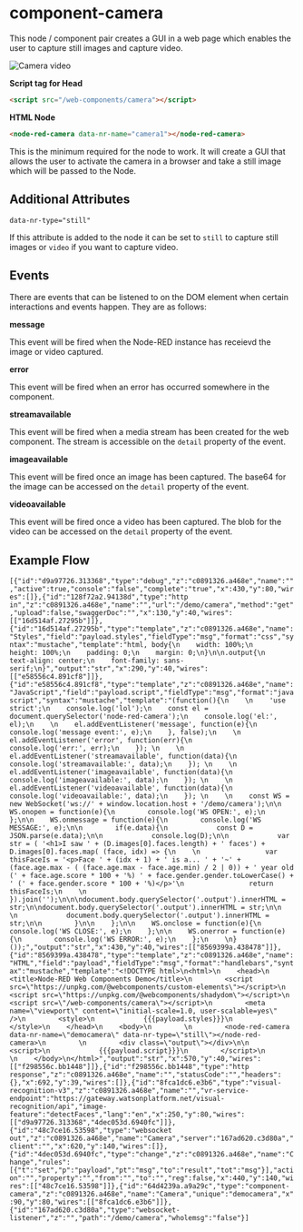
# component-camera

This node / component pair creates a GUI in a web page which enables the user to capture still images and capture video.

![Camera video](/docs/images/component-camera-demo.gif)

**Script tag for Head**

```HTML
<script src="/web-components/camera"></script>
```

**HTML Node**

```HTML
<node-red-camera data-nr-name="camera1"></node-red-camera>
```
This is the minimum required for the node to work. It will create a GUI that allows the user to activate the camera in a browser and take a still image which will be passed to the Node.

## Additional Attributes

`data-nr-type="still"`

If this attribute is added to the node it can be set to `still` to capture still images or `video` if you want to capture video.

## Events

There are events that can be listened to on the DOM element when certain interactions and events happen. They are as follows:

**message**

This event will be fired when the Node-RED instance has receievd the image or video captured.

**error**

This event will be fired when an error has occurred somewhere in the component.

**streamavailable**

This event will be fired when a media stream has been created for the web component. The stream is accessible on the `detail` property of the event.

**imageavailable**

This event will be fired once an image has been captured. The base64 for the image can be accessed on the `detail` property of the event.

**videoavailable**

This event will be fired once a video has been captured. The blob for the video can be accessed on the `detail` property of the event.

## Example Flow

`[{"id":"d9a97726.313368","type":"debug","z":"c0891326.a468e","name":"","active":true,"console":"false","complete":"true","x":430,"y":80,"wires":[]},{"id":"128f72a2.94138d","type":"http in","z":"c0891326.a468e","name":"","url":"/demo/camera","method":"get","upload":false,"swaggerDoc":"","x":130,"y":40,"wires":[["16d514af.27295b"]]},{"id":"16d514af.27295b","type":"template","z":"c0891326.a468e","name":"Styles","field":"payload.styles","fieldType":"msg","format":"css","syntax":"mustache","template":"html, body{\n    width: 100%;\n    height: 100%;\n    padding: 0;\n    margin: 0;\n}\n\n.output{\n    text-align: center;\n    font-family: sans-serif;\n}","output":"str","x":290,"y":40,"wires":[["e58556c4.891cf8"]]},{"id":"e58556c4.891cf8","type":"template","z":"c0891326.a468e","name":"JavaScript","field":"payload.script","fieldType":"msg","format":"javascript","syntax":"mustache","template":"(function(){\n    \n    'use strict';\n    console.log('lol');\n    const el = document.querySelector('node-red-camera');\n    console.log('el:', el);\n    \n    el.addEventListener('message', function(e){\n        console.log('message event:', e);\n    }, false);\n    \n    el.addEventListener('error', function(err){\n        console.log('err:', err);\n    }); \n    \n    el.addEventListener('streamavailable', function(data){\n        console.log('streamavailable:', data);\n    }); \n    \n    el.addEventListener('imageavailable', function(data){\n        console.log('imageavailable:', data);\n    }); \n    \n    el.addEventListener('videoavailable', function(data){\n        console.log('videoavailable:', data);\n    }); \n    \n    const WS = new WebSocket('ws://' + window.location.host + '/demo/camera');\n\n    WS.onopen = function(e){\n        console.log('WS OPEN:', e);\n    };\n\n    WS.onmessage = function(e){\n        console.log('WS MESSAGE:', e);\n\n        if(e.data){\n            const D = JSON.parse(e.data);\n\n            console.log(D);\n\n            var str = ( '<h1>I saw ' + (D.images[0].faces.length) + ' faces') + D.images[0].faces.map( (face, idx) => {\n    \n                var thisFaceIs = '<p>Face ' + (idx + 1) + ' is a... ' + '~' + (face.age.max - ( (face.age.max - face.age.min) / 2 | 0)) + ' year old (' + face.age.score * 100 + '%) ' + face.gender.gender.toLowerCase() + ' (' + face.gender.score * 100 + '%)</p>'\n                return thisFaceIs;\n    \n            }).join('');\n\n\ndocument.body.querySelector('.output').innerHTML = str;\n\ndocument.body.querySelector('.output').innerHTML = str;\n\n            \n            document.body.querySelector('.output').innerHTML = str;\n\n        }\n\n    };\n\n    WS.onclose = function(e){\n        console.log('WS CLOSE:', e);\n    };\n\n    WS.onerror = function(e){\n        console.log('WS ERROR:', e);\n    };\n    \n}());","output":"str","x":430,"y":40,"wires":[["8569399a.438478"]]},{"id":"8569399a.438478","type":"template","z":"c0891326.a468e","name":"HTML","field":"payload","fieldType":"msg","format":"handlebars","syntax":"mustache","template":"<!DOCTYPE html>\n<html>\n    <head>\n        <title>Node-RED Web Components Demo</title>\n        <script src=\"https://unpkg.com/@webcomponents/custom-elements\"></script>\n        <script src=\"https://unpkg.com/@webcomponents/shadydom\"></script>\n        <script src=\"/web-components/camera\"></script>\n        <meta name=\"viewport\" content=\"initial-scale=1.0, user-scalable=yes\" />\n        <style>\n            {{{payload.styles}}}\n        </style>\n    </head>\n    <body>\n        \n        <node-red-camera data-nr-name=\"democamera\" data-nr-type=\"still\"></node-red-camera>\n        \n        <div class=\"output\"></div>\n\n        <script>\n            {{{payload.script}}}\n        </script>\n        \n    </body>\n</html>","output":"str","x":570,"y":40,"wires":[["f298556c.bb1448"]]},{"id":"f298556c.bb1448","type":"http response","z":"c0891326.a468e","name":"","statusCode":"","headers":{},"x":692,"y":39,"wires":[]},{"id":"8fca1dc6.e3b6","type":"visual-recognition-v3","z":"c0891326.a468e","name":"","vr-service-endpoint":"https://gateway.watsonplatform.net/visual-recognition/api","image-feature":"detectFaces","lang":"en","x":250,"y":80,"wires":[["d9a97726.313368","4dec053d.6940fc"]]},{"id":"48c7ce16.53598","type":"websocket out","z":"c0891326.a468e","name":"Camera","server":"167ad620.c3d80a","client":"","x":620,"y":140,"wires":[]},{"id":"4dec053d.6940fc","type":"change","z":"c0891326.a468e","name":"Change","rules":[{"t":"set","p":"payload","pt":"msg","to":"result","tot":"msg"}],"action":"","property":"","from":"","to":"","reg":false,"x":440,"y":140,"wires":[["48c7ce16.53598"]]},{"id":"64d4239a.a9a29c","type":"component-camera","z":"c0891326.a468e","name":"Camera","unique":"democamera","x":90,"y":80,"wires":[["8fca1dc6.e3b6"]]},{"id":"167ad620.c3d80a","type":"websocket-listener","z":"","path":"/demo/camera","wholemsg":"false"}]`
